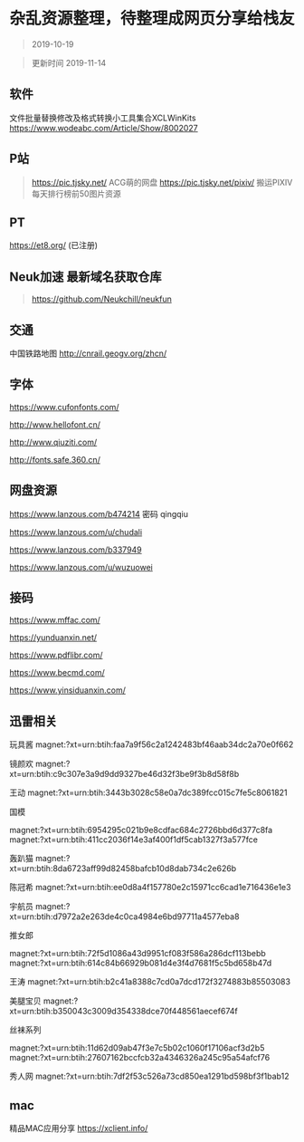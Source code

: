# 杂乱资源整理，待整理成网页分享给栈友

> 2019-10-19

> 更新时间  2019-11-14

## 软件

文件批量替换修改及格式转换小工具集合XCLWinKits   https://www.wodeabc.com/Article/Show/8002027

## P站

> https://pic.tjsky.net/
> ACG萌的网盘
> https://pic.tjsky.net/pixiv/
> 搬运PIXIV每天排行榜前50图片资源

## PT

https://et8.org/  (已注册)

## Neuk加速 最新域名获取仓库

> https://github.com/Neukchill/neukfun

## 交通

中国铁路地图    http://cnrail.geogv.org/zhcn/

## 字体

https://www.cufonfonts.com/

http://www.hellofont.cn/

http://www.qiuziti.com/

http://fonts.safe.360.cn/

## 网盘资源

https://www.lanzous.com/b474214  密码 qingqiu

https://www.lanzous.com/u/chudali

https://www.lanzous.com/b337949

https://www.lanzous.com/u/wuzuowei

## 接码

https://www.mffac.com/

https://yunduanxin.net/

https://www.pdflibr.com/

https://www.becmd.com/

https://www.yinsiduanxin.com/

## 迅雷相关

玩具酱  magnet:?xt=urn:btih:faa7a9f56c2a1242483bf46aab34dc2a70e0f662

镜颜欢   magnet:?xt=urn:btih:c9c307e3a9d9dd9327be46d32f3be9f3b8d58f8b

王动   magnet:?xt=urn:btih:3443b3028c58e0a7dc389fcc015c7fe5c8061821

国模

magnet:?xt=urn:btih:6954295c021b9e8cdfac684c2726bbd6d377c8fa
magnet:?xt=urn:btih:411cc2036f14e3af400f1df5cab1327f3a577fce

轰趴猫   magnet:?xt=urn:btih:8da6723aff99d82458bafcb10d8dab734c2e626b

陈冠希   magnet:?xt=urn:btih:ee0d8a4f157780e2c15971cc6cad1e716436e1e3

宇航员    magnet:?xt=urn:btih:d7972a2e263de4c0ca4984e6bd97711a4577eba8

推女郎

magnet:?xt=urn:btih:72f5d1086a43d9951cf083f586a286dcf113bebb
magnet:?xt=urn:btih:614c84b66929b081d4e3f4d7681f5c5bd658b47d

王涛   magnet:?xt=urn:btih:b2c41a8388c7cd0a7dcd172f3274883b85503083

美腿宝贝   magnet:?xt=urn:btih:b350043c3009d354338dce70f448561aecef674f

丝袜系列

magnet:?xt=urn:btih:11d62d09ab47f3e7c5b02c1060f17106acf3d2b5
magnet:?xt=urn:btih:27607162bccfcb32a4346326a245c95a54afcf76

秀人网    magnet:?xt=urn:btih:7df2f53c526a73cd850ea1291bd598bf3f1bab12


## mac

精品MAC应用分享   https://xclient.info/